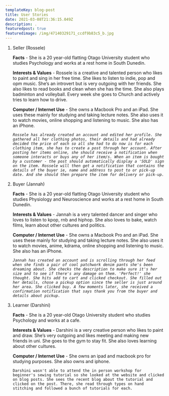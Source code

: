 ```yaml
---
templateKey: blog-post
title: User Stories
date: 2021-03-08T21:36:15.049Z
description: .
featuredpost: true
featuredimage: /img/47140329171_ccdf9b83c5_b.jpg
---
```



1. Seller (Rossele)

   **Facts** - She is a 20 year-old flatting Otago University student who studies Psychology and works at a rest home in South Dunedin.

   **Interests & Values** - Rossele is a creative and talented person who likes to paint and sing in her free time. She likes to listen to indie, pop and opm music. She’s an introvert but is very outgoing with her friends. She also likes to read books and clean when she has the time. She also plays badminton and volleyball. Every week she goes to Church and actively tries to learn how to drive.

   **Computer / Internet Use** - She owns a Macbook Pro and an iPad. She uses these mainly for studying and taking lecture notes. She also uses it to watch movies, online shopping and listening to music. She also has an iPhone.

   *`Rossele has already created an account and edited her profile. She gathered all her clothing photos, their details and had already decided the price of each so all she had to do now is for each clothing item, she has to create a post through her account. After posting her items online, she should receive a notification when someone interacts or buys any of her item/s. When an item is bought by a customer - the post should automatically display a 'SOLD' sign on the item. Rossele will then get a notification that contains the details of the buyer ie, name and address to post to or pick-up date. And she should then prepare the item for delivery or pick-up.`*
2. Buyer (Jannah)

   **Facts** - She is a 20 year-old flatting Otago University student who studies Physiology and Neuroscience and works at a rest home in South Dunedin. 

   **Interests & Values** - Jannah is a very talented dancer and singer who loves to listen to kpop, rnb and hiphop. She also loves to bake, watch films, learn about other cultures and politics.

   **Computer / Internet Use** - She owns a Macbook Pro and an iPad. She uses these mainly for studying and taking lecture notes. She also uses it to watch movies, anime, kdrama, online shopping and listening to music. She also has an iPhone.

   *`Jannah has created an account and is scrolling through her feed when she finds a pair of cool patchwork denim pants she's been dreaming about. She checks the description to make sure it's her size and to see if there's any damage on them. 'Perfect!' she thought. She hits add to cart and clicked checkout. She filled out her details, chose a pickup option since the seller is just around her area. She clicked buy. A few moments later, she received a confirmation notification that says thank you from the buyer and details about pickup.`*
3. Learner (Darshini)

   **Facts** - She is a 20 year-old Otago University student who studies Psychology and works at a cafe.

   **Interests & Values** - Darshini is a very creative person who likes to paint and draw. She’s very outgoing and likes meeting and making new friends in uni. She goes to the gym to stay fit. She also loves learning about other cultures.

   **Computer / Internet Use** - She owns an ipad and macbook pro for studying purposes. She also owns and iphone.

   `Darshini wasn't able to attend the in person workshop for beginner's sewing tutorial so she looked at the website and clicked on blog posts. She sees the recent blog about the tutorial and clicked on the post. There, she read through types on hand stitching and followed a bunch of tutorials for each.`
